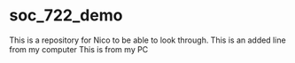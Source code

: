 # soc_722_demo
This is a repository for Nico to be able to look through.
This is an added line from my computer
This is from my PC